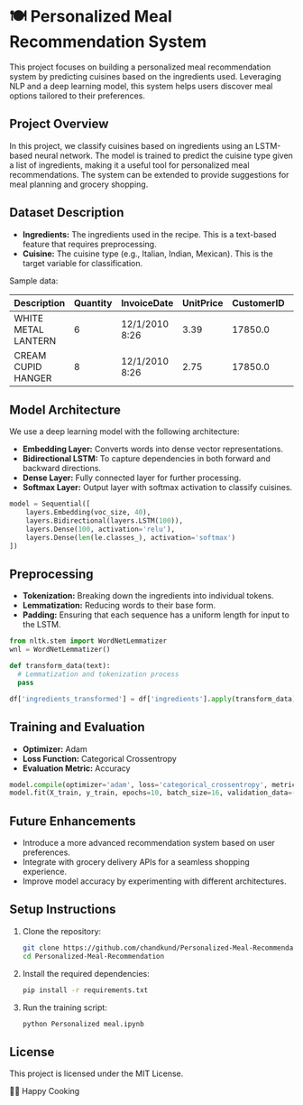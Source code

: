 # 🍽️ Personalized Meal Recommendation System

This project focuses on building a personalized meal recommendation system by predicting cuisines based on the ingredients used. Leveraging NLP and a deep learning model, this system helps users discover meal options tailored to their preferences.

## Project Overview 

In this project, we classify cuisines based on ingredients using an LSTM-based neural network. The model is trained to predict the cuisine type given a list of ingredients, making it a useful tool for personalized meal recommendations. The system can be extended to provide suggestions for meal planning and grocery shopping.

## Dataset Description 

- **Ingredients:** The ingredients used in the recipe. This is a text-based feature that requires preprocessing.    
- **Cuisine:** The cuisine type (e.g., Italian, Indian, Mexican). This is the target variable for classification.   

Sample data:

| Description        | Quantity | InvoiceDate        | UnitPrice | CustomerID | Country |
|--------------------|----------|--------------------|-----------|------------|---------|
| WHITE METAL LANTERN| 6        | 12/1/2010 8:26     | 3.39      | 17850.0    |  India  |
| CREAM CUPID HANGER | 8        | 12/1/2010 8:26     | 2.75      | 17850.0    |  India  |

## Model Architecture

We use a deep learning model with the following architecture:

- **Embedding Layer:** Converts words into dense vector representations.
- **Bidirectional LSTM:** To capture dependencies in both forward and backward directions.
- **Dense Layer:** Fully connected layer for further processing.
- **Softmax Layer:** Output layer with softmax activation to classify cuisines.

```python
model = Sequential([
    layers.Embedding(voc_size, 40),
    layers.Bidirectional(layers.LSTM(100)),
    layers.Dense(100, activation='relu'),
    layers.Dense(len(le.classes_), activation='softmax')
])
```

## Preprocessing

- **Tokenization:** Breaking down the ingredients into individual tokens.
- **Lemmatization:** Reducing words to their base form.
- **Padding:** Ensuring that each sequence has a uniform length for input to the LSTM.

```python
from nltk.stem import WordNetLemmatizer
wnl = WordNetLemmatizer()

def transform_data(text):
  # Lemmatization and tokenization process
  pass

df['ingredients_transformed'] = df['ingredients'].apply(transform_data)
```

## Training and Evaluation

- **Optimizer:** Adam
- **Loss Function:** Categorical Crossentropy
- **Evaluation Metric:** Accuracy

```python
model.compile(optimizer='adam', loss='categorical_crossentropy', metrics=['accuracy'])
model.fit(X_train, y_train, epochs=10, batch_size=16, validation_data=(X_test, y_test))
```


## Future Enhancements

- Introduce a more advanced recommendation system based on user preferences.
- Integrate with grocery delivery APIs for a seamless shopping experience.
- Improve model accuracy by experimenting with different architectures.

## Setup Instructions

1. Clone the repository:
   ```bash
   git clone https://github.com/chandkund/Personalized-Meal-Recommendation.git
   cd Personalized-Meal-Recommendation
   ```
2. Install the required dependencies:
   ```bash
   pip install -r requirements.txt
   ```

3. Run the training script:
   ```bash
   python Personalized meal.ipynb
   ```

## License

This project is licensed under the MIT License.

👨‍🍳 Happy Cooking
